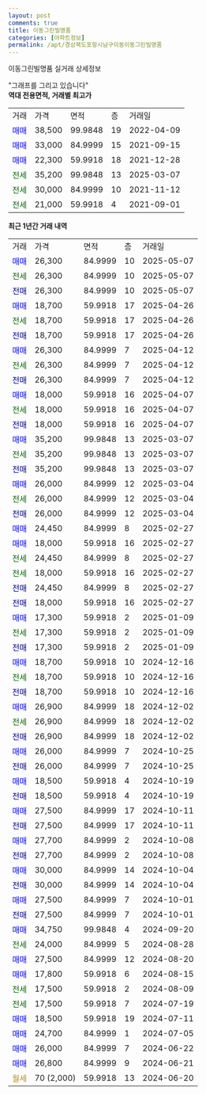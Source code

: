 ```yaml
---
layout: post
comments: true
title: 이동그린빌명품
categories: [아파트정보]
permalink: /apt/경상북도포항시남구이동이동그린빌명품
---
```


이동그린빌명품 실거래 상세정보

<script type="text/javascript">
  google.charts.load('current', {'packages':['line', 'corechart']});
  google.charts.setOnLoadCallback(drawChart);

  function drawChart() {
    var data = new google.visualization.DataTable();
    data.addColumn('date', '거래일');
    data.addColumn('number', "매매");
    data.addColumn('number', "전세");
    data.addColumn('number', "전매");

    data.addRows([[new Date(Date.parse("2025-05-07")), 26300, null, null], [new Date(Date.parse("2025-05-07")), null, 26300, null], [new Date(Date.parse("2025-05-07")), null, null, 26300], [new Date(Date.parse("2025-04-26")), 18700, null, null], [new Date(Date.parse("2025-04-26")), null, 18700, null], [new Date(Date.parse("2025-04-26")), null, null, 18700], [new Date(Date.parse("2025-04-12")), 26300, null, null], [new Date(Date.parse("2025-04-12")), null, 26300, null], [new Date(Date.parse("2025-04-12")), null, null, 26300], [new Date(Date.parse("2025-04-07")), 18000, null, null], [new Date(Date.parse("2025-04-07")), null, 18000, null], [new Date(Date.parse("2025-04-07")), null, null, 18000], [new Date(Date.parse("2025-03-07")), 35200, null, null], [new Date(Date.parse("2025-03-07")), null, 35200, null], [new Date(Date.parse("2025-03-07")), null, null, 35200], [new Date(Date.parse("2025-03-04")), 26000, null, null], [new Date(Date.parse("2025-03-04")), null, 26000, null], [new Date(Date.parse("2025-03-04")), null, null, 26000], [new Date(Date.parse("2025-02-27")), 24450, null, null], [new Date(Date.parse("2025-02-27")), 18000, null, null], [new Date(Date.parse("2025-02-27")), null, 24450, null], [new Date(Date.parse("2025-02-27")), null, 18000, null], [new Date(Date.parse("2025-02-27")), null, null, 24450], [new Date(Date.parse("2025-02-27")), null, null, 18000], [new Date(Date.parse("2025-01-09")), 17300, null, null], [new Date(Date.parse("2025-01-09")), null, 17300, null], [new Date(Date.parse("2025-01-09")), null, null, 17300], [new Date(Date.parse("2024-12-16")), 18700, null, null], [new Date(Date.parse("2024-12-16")), null, 18700, null], [new Date(Date.parse("2024-12-16")), null, null, 18700], [new Date(Date.parse("2024-12-02")), 26900, null, null], [new Date(Date.parse("2024-12-02")), null, 26900, null], [new Date(Date.parse("2024-12-02")), null, null, 26900], [new Date(Date.parse("2024-10-25")), 26000, null, null], [new Date(Date.parse("2024-10-25")), null, null, 26000], [new Date(Date.parse("2024-10-19")), 18500, null, null], [new Date(Date.parse("2024-10-19")), null, null, 18500], [new Date(Date.parse("2024-10-11")), 27500, null, null], [new Date(Date.parse("2024-10-11")), null, null, 27500], [new Date(Date.parse("2024-10-08")), 27700, null, null], [new Date(Date.parse("2024-10-08")), null, null, 27700], [new Date(Date.parse("2024-10-04")), 30000, null, null], [new Date(Date.parse("2024-10-04")), null, null, 30000], [new Date(Date.parse("2024-10-01")), 27500, null, null], [new Date(Date.parse("2024-10-01")), null, null, 27500], [new Date(Date.parse("2024-09-20")), 34750, null, null], [new Date(Date.parse("2024-08-28")), null, 24000, null], [new Date(Date.parse("2024-08-20")), 27500, null, null], [new Date(Date.parse("2024-08-15")), 17800, null, null], [new Date(Date.parse("2024-08-09")), null, 17500, null], [new Date(Date.parse("2024-07-19")), null, 17500, null], [new Date(Date.parse("2024-07-11")), 18500, null, null], [new Date(Date.parse("2024-07-05")), 24700, null, null], [new Date(Date.parse("2024-06-22")), 26000, null, null], [new Date(Date.parse("2024-06-21")), 26800, null, null], [new Date(Date.parse("2024-06-20")), null, null, null]]);

    var options = {
      hAxis: {
        format: 'yyyy/MM/dd'
      },    
      lineWidth: 0,
      pointsVisible: true,    
      title: '최근 1년간 유형별 실거래가 분포',
      legend: { position: 'bottom' }
    };

    var formatter = new google.visualization.NumberFormat({pattern:'###,###'} );
    formatter.format(data, 1);
    formatter.format(data, 2);
    
    setTimeout(function() {
        var chart = new google.visualization.LineChart(document.getElementById('columnchart_material'));
        chart.draw(data, (options));
        document.getElementById('loading').style.display = 'none';
    }, 200);
  }
</script>


<div id="loading" style="z-index:20; display: block; margin-left: 0px">"그래프를 그리고 있습니다"</div>
<div id="columnchart_material" style="width: 95%; margin-left: 0px; display: block"></div>
<!-- contents start -->
<b>역대 전용면적, 거래별 최고가</b>
<table class="sortable">
    <tr>
      <td>거래</td>
      <td>가격</td>
      <td>면적</td>
      <td>층</td>
      <td>거래일</td>
    </tr>
        <tr>
          <td><a style="color: blue">매매</a></td>
          <td>38,500</td>
          <td>99.9848</td>
          <td>19</td>
          <td>2022-04-09</td>
        </tr>            <tr>
          <td><a style="color: blue">매매</a></td>
          <td>33,000</td>
          <td>84.9999</td>
          <td>15</td>
          <td>2021-09-15</td>
        </tr>            <tr>
          <td><a style="color: blue">매매</a></td>
          <td>22,300</td>
          <td>59.9918</td>
          <td>18</td>
          <td>2021-12-28</td>
        </tr>        
        <tr>
              <td><a style="color: darkgreen">전세</a></td>
              <td>35,200</td>
              <td>99.9848</td>
              <td>13</td>
              <td>2025-03-07</td>
            </tr>            <tr>
              <td><a style="color: darkgreen">전세</a></td>
              <td>30,000</td>
              <td>84.9999</td>
              <td>10</td>
              <td>2021-11-12</td>
            </tr>            <tr>
              <td><a style="color: darkgreen">전세</a></td>
              <td>21,000</td>
              <td>59.9918</td>
              <td>4</td>
              <td>2021-09-01</td>
            </tr>        
    
</table>

<b>최근 1년간 거래 내역</b>

<table class="sortable">
    <tr>
      <td>거래</td>
      <td>가격</td>
      <td>면적</td>
      <td>층</td>
      <td>거래일</td>
    </tr>
    <tr>
      <td><a style="color: blue">매매</a></td>
      <td>26,300</td>
      <td>84.9999</td>
      <td>10</td>
      <td>2025-05-07</td>
    </tr>          <tr>
      <td><a style="color: darkgreen">전세</a></td>
      <td>26,300</td>
      <td>84.9999</td>
      <td>10</td>
      <td>2025-05-07</td>
    </tr>          <tr>
      <td><a style="color: darkblue">전매</a></td>
      <td>26,300</td>
      <td>84.9999</td>
      <td>10</td>
      <td>2025-05-07</td>
    </tr>          <tr>
      <td><a style="color: blue">매매</a></td>
      <td>18,700</td>
      <td>59.9918</td>
      <td>17</td>
      <td>2025-04-26</td>
    </tr>          <tr>
      <td><a style="color: darkgreen">전세</a></td>
      <td>18,700</td>
      <td>59.9918</td>
      <td>17</td>
      <td>2025-04-26</td>
    </tr>          <tr>
      <td><a style="color: darkblue">전매</a></td>
      <td>18,700</td>
      <td>59.9918</td>
      <td>17</td>
      <td>2025-04-26</td>
    </tr>          <tr>
      <td><a style="color: blue">매매</a></td>
      <td>26,300</td>
      <td>84.9999</td>
      <td>7</td>
      <td>2025-04-12</td>
    </tr>          <tr>
      <td><a style="color: darkgreen">전세</a></td>
      <td>26,300</td>
      <td>84.9999</td>
      <td>7</td>
      <td>2025-04-12</td>
    </tr>          <tr>
      <td><a style="color: darkblue">전매</a></td>
      <td>26,300</td>
      <td>84.9999</td>
      <td>7</td>
      <td>2025-04-12</td>
    </tr>          <tr>
      <td><a style="color: blue">매매</a></td>
      <td>18,000</td>
      <td>59.9918</td>
      <td>16</td>
      <td>2025-04-07</td>
    </tr>          <tr>
      <td><a style="color: darkgreen">전세</a></td>
      <td>18,000</td>
      <td>59.9918</td>
      <td>16</td>
      <td>2025-04-07</td>
    </tr>          <tr>
      <td><a style="color: darkblue">전매</a></td>
      <td>18,000</td>
      <td>59.9918</td>
      <td>16</td>
      <td>2025-04-07</td>
    </tr>          <tr>
      <td><a style="color: blue">매매</a></td>
      <td>35,200</td>
      <td>99.9848</td>
      <td>13</td>
      <td>2025-03-07</td>
    </tr>          <tr>
      <td><a style="color: darkgreen">전세</a></td>
      <td>35,200</td>
      <td>99.9848</td>
      <td>13</td>
      <td>2025-03-07</td>
    </tr>          <tr>
      <td><a style="color: darkblue">전매</a></td>
      <td>35,200</td>
      <td>99.9848</td>
      <td>13</td>
      <td>2025-03-07</td>
    </tr>          <tr>
      <td><a style="color: blue">매매</a></td>
      <td>26,000</td>
      <td>84.9999</td>
      <td>12</td>
      <td>2025-03-04</td>
    </tr>          <tr>
      <td><a style="color: darkgreen">전세</a></td>
      <td>26,000</td>
      <td>84.9999</td>
      <td>12</td>
      <td>2025-03-04</td>
    </tr>          <tr>
      <td><a style="color: darkblue">전매</a></td>
      <td>26,000</td>
      <td>84.9999</td>
      <td>12</td>
      <td>2025-03-04</td>
    </tr>          <tr>
      <td><a style="color: blue">매매</a></td>
      <td>24,450</td>
      <td>84.9999</td>
      <td>8</td>
      <td>2025-02-27</td>
    </tr>          <tr>
      <td><a style="color: blue">매매</a></td>
      <td>18,000</td>
      <td>59.9918</td>
      <td>16</td>
      <td>2025-02-27</td>
    </tr>          <tr>
      <td><a style="color: darkgreen">전세</a></td>
      <td>24,450</td>
      <td>84.9999</td>
      <td>8</td>
      <td>2025-02-27</td>
    </tr>          <tr>
      <td><a style="color: darkgreen">전세</a></td>
      <td>18,000</td>
      <td>59.9918</td>
      <td>16</td>
      <td>2025-02-27</td>
    </tr>          <tr>
      <td><a style="color: darkblue">전매</a></td>
      <td>24,450</td>
      <td>84.9999</td>
      <td>8</td>
      <td>2025-02-27</td>
    </tr>          <tr>
      <td><a style="color: darkblue">전매</a></td>
      <td>18,000</td>
      <td>59.9918</td>
      <td>16</td>
      <td>2025-02-27</td>
    </tr>          <tr>
      <td><a style="color: blue">매매</a></td>
      <td>17,300</td>
      <td>59.9918</td>
      <td>2</td>
      <td>2025-01-09</td>
    </tr>          <tr>
      <td><a style="color: darkgreen">전세</a></td>
      <td>17,300</td>
      <td>59.9918</td>
      <td>2</td>
      <td>2025-01-09</td>
    </tr>          <tr>
      <td><a style="color: darkblue">전매</a></td>
      <td>17,300</td>
      <td>59.9918</td>
      <td>2</td>
      <td>2025-01-09</td>
    </tr>          <tr>
      <td><a style="color: blue">매매</a></td>
      <td>18,700</td>
      <td>59.9918</td>
      <td>10</td>
      <td>2024-12-16</td>
    </tr>          <tr>
      <td><a style="color: darkgreen">전세</a></td>
      <td>18,700</td>
      <td>59.9918</td>
      <td>10</td>
      <td>2024-12-16</td>
    </tr>          <tr>
      <td><a style="color: darkblue">전매</a></td>
      <td>18,700</td>
      <td>59.9918</td>
      <td>10</td>
      <td>2024-12-16</td>
    </tr>          <tr>
      <td><a style="color: blue">매매</a></td>
      <td>26,900</td>
      <td>84.9999</td>
      <td>18</td>
      <td>2024-12-02</td>
    </tr>          <tr>
      <td><a style="color: darkgreen">전세</a></td>
      <td>26,900</td>
      <td>84.9999</td>
      <td>18</td>
      <td>2024-12-02</td>
    </tr>          <tr>
      <td><a style="color: darkblue">전매</a></td>
      <td>26,900</td>
      <td>84.9999</td>
      <td>18</td>
      <td>2024-12-02</td>
    </tr>          <tr>
      <td><a style="color: blue">매매</a></td>
      <td>26,000</td>
      <td>84.9999</td>
      <td>7</td>
      <td>2024-10-25</td>
    </tr>          <tr>
      <td><a style="color: darkblue">전매</a></td>
      <td>26,000</td>
      <td>84.9999</td>
      <td>7</td>
      <td>2024-10-25</td>
    </tr>          <tr>
      <td><a style="color: blue">매매</a></td>
      <td>18,500</td>
      <td>59.9918</td>
      <td>4</td>
      <td>2024-10-19</td>
    </tr>          <tr>
      <td><a style="color: darkblue">전매</a></td>
      <td>18,500</td>
      <td>59.9918</td>
      <td>4</td>
      <td>2024-10-19</td>
    </tr>          <tr>
      <td><a style="color: blue">매매</a></td>
      <td>27,500</td>
      <td>84.9999</td>
      <td>17</td>
      <td>2024-10-11</td>
    </tr>          <tr>
      <td><a style="color: darkblue">전매</a></td>
      <td>27,500</td>
      <td>84.9999</td>
      <td>17</td>
      <td>2024-10-11</td>
    </tr>          <tr>
      <td><a style="color: blue">매매</a></td>
      <td>27,700</td>
      <td>84.9999</td>
      <td>2</td>
      <td>2024-10-08</td>
    </tr>          <tr>
      <td><a style="color: darkblue">전매</a></td>
      <td>27,700</td>
      <td>84.9999</td>
      <td>2</td>
      <td>2024-10-08</td>
    </tr>          <tr>
      <td><a style="color: blue">매매</a></td>
      <td>30,000</td>
      <td>84.9999</td>
      <td>14</td>
      <td>2024-10-04</td>
    </tr>          <tr>
      <td><a style="color: darkblue">전매</a></td>
      <td>30,000</td>
      <td>84.9999</td>
      <td>14</td>
      <td>2024-10-04</td>
    </tr>          <tr>
      <td><a style="color: blue">매매</a></td>
      <td>27,500</td>
      <td>84.9999</td>
      <td>7</td>
      <td>2024-10-01</td>
    </tr>          <tr>
      <td><a style="color: darkblue">전매</a></td>
      <td>27,500</td>
      <td>84.9999</td>
      <td>7</td>
      <td>2024-10-01</td>
    </tr>          <tr>
      <td><a style="color: blue">매매</a></td>
      <td>34,750</td>
      <td>99.9848</td>
      <td>4</td>
      <td>2024-09-20</td>
    </tr>          <tr>
      <td><a style="color: darkgreen">전세</a></td>
      <td>24,000</td>
      <td>84.9999</td>
      <td>5</td>
      <td>2024-08-28</td>
    </tr>          <tr>
      <td><a style="color: blue">매매</a></td>
      <td>27,500</td>
      <td>84.9999</td>
      <td>12</td>
      <td>2024-08-20</td>
    </tr>          <tr>
      <td><a style="color: blue">매매</a></td>
      <td>17,800</td>
      <td>59.9918</td>
      <td>6</td>
      <td>2024-08-15</td>
    </tr>          <tr>
      <td><a style="color: darkgreen">전세</a></td>
      <td>17,500</td>
      <td>59.9918</td>
      <td>2</td>
      <td>2024-08-09</td>
    </tr>          <tr>
      <td><a style="color: darkgreen">전세</a></td>
      <td>17,500</td>
      <td>59.9918</td>
      <td>7</td>
      <td>2024-07-19</td>
    </tr>          <tr>
      <td><a style="color: blue">매매</a></td>
      <td>18,500</td>
      <td>59.9918</td>
      <td>19</td>
      <td>2024-07-11</td>
    </tr>          <tr>
      <td><a style="color: blue">매매</a></td>
      <td>24,700</td>
      <td>84.9999</td>
      <td>1</td>
      <td>2024-07-05</td>
    </tr>          <tr>
      <td><a style="color: blue">매매</a></td>
      <td>26,000</td>
      <td>84.9999</td>
      <td>7</td>
      <td>2024-06-22</td>
    </tr>          <tr>
      <td><a style="color: blue">매매</a></td>
      <td>26,800</td>
      <td>84.9999</td>
      <td>9</td>
      <td>2024-06-21</td>
    </tr>          <tr>
      <td><a style="color: darkgoldenrod">월세</a></td>
      <td>70 (2,000)</td>
      <td>59.9918</td>
      <td>13</td>
      <td>2024-06-20</td>
    </tr>      </table>
<!-- contents end -->    

